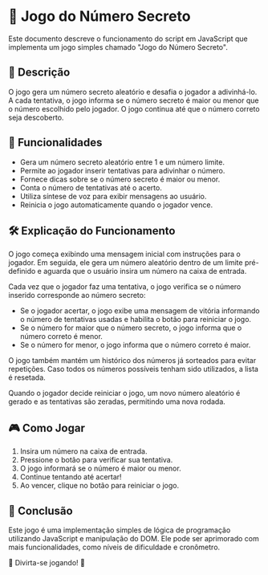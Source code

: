 # 🎲 Jogo do Número Secreto

Este documento descreve o funcionamento do script em JavaScript que implementa um jogo simples chamado "Jogo do Número Secreto".

## 📌 Descrição

O jogo gera um número secreto aleatório e desafia o jogador a adivinhá-lo. A cada tentativa, o jogo informa se o número secreto é maior ou menor que o número escolhido pelo jogador. O jogo continua até que o número correto seja descoberto.

## 🚀 Funcionalidades

- Gera um número secreto aleatório entre 1 e um número limite.
- Permite ao jogador inserir tentativas para adivinhar o número.
- Fornece dicas sobre se o número secreto é maior ou menor.
- Conta o número de tentativas até o acerto.
- Utiliza síntese de voz para exibir mensagens ao usuário.
- Reinicia o jogo automaticamente quando o jogador vence.

## 🛠️ Explicação do Funcionamento

O jogo começa exibindo uma mensagem inicial com instruções para o jogador. Em seguida, ele gera um número aleatório dentro de um limite pré-definido e aguarda que o usuário insira um número na caixa de entrada.

Cada vez que o jogador faz uma tentativa, o jogo verifica se o número inserido corresponde ao número secreto:

- Se o jogador acertar, o jogo exibe uma mensagem de vitória informando o número de tentativas usadas e habilita o botão para reiniciar o jogo.
- Se o número for maior que o número secreto, o jogo informa que o número correto é menor.
- Se o número for menor, o jogo informa que o número correto é maior.

O jogo também mantém um histórico dos números já sorteados para evitar repetições. Caso todos os números possíveis tenham sido utilizados, a lista é resetada.

Quando o jogador decide reiniciar o jogo, um novo número aleatório é gerado e as tentativas são zeradas, permitindo uma nova rodada.

## 🎮 Como Jogar

1. Insira um número na caixa de entrada.
2. Pressione o botão para verificar sua tentativa.
3. O jogo informará se o número é maior ou menor.
4. Continue tentando até acertar!
5. Ao vencer, clique no botão para reiniciar o jogo.

## 📌 Conclusão

Este jogo é uma implementação simples de lógica de programação utilizando JavaScript e manipulação do DOM. Ele pode ser aprimorado com mais funcionalidades, como níveis de dificuldade e cronômetro.

🚀 Divirta-se jogando! 🎯
